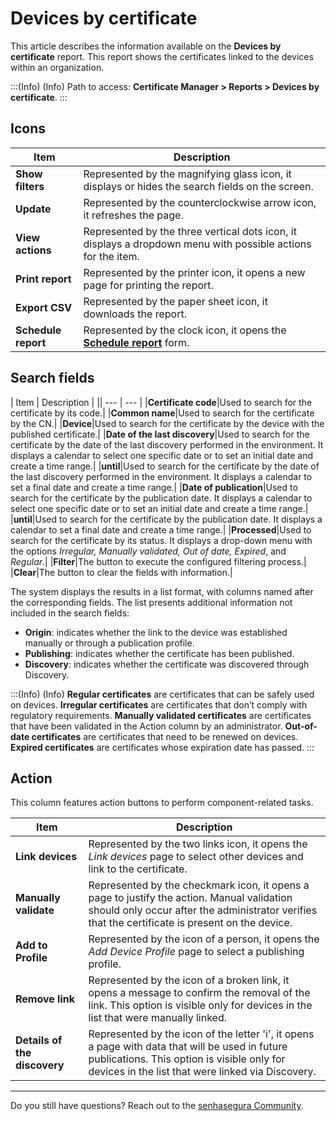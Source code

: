 # Devices by certificate

This article describes the information available on the **Devices by certificate** report. This report shows the certificates linked to the devices within an organization.

<!-- Fix callout -->
:::(Info) (Info)
Path to access: **Certificate Manager > Reports > Devices by certificate**.
:::

## Icons

<!-- Fix link -->
| Item | Description |
| --- | --- |
|**Show filters**|Represented by the magnifying glass icon, it displays or hides the search fields on the screen.|
|**Update**|Represented by the counterclockwise arrow icon, it refreshes the page.|
|**View actions**|Represented by the three vertical dots icon, it displays a dropdown menu with possible actions for the item.|
|**Print report**|Represented by the printer icon, it opens a new page for printing the report.|
|**Export CSV**|Represented by the paper sheet icon, it downloads the report.|
|**Schedule report**|Represented by the clock icon, it opens the [**Schedule report**](/v3-33/docs/general-information-how-to-issue-download-and-schedule-device-reports) form.|

## Search fields

| Item | Description |
|| --- | --- |
|**Certificate code**|Used to search for the certificate by its code.|
|**Common name**|Used to search for the certificate by the CN.|
|**Device**|Used to search for the certificate by the device with the published certificate.|
|**Date of the last discovery**|Used to search for the certificate by the date of the last discovery performed in the environment. It displays a calendar to select one specific date or to set an initial date and create a time range.|
|**until**|Used to search for the certificate by the date of the last discovery performed in the environment. It displays a calendar to set a final date and create a time range.|
|**Date of publication**|Used to search for the certificate by the publication date. It displays a calendar to select one specific date or to set an initial date and create a time range.|
|**until**|Used to search for the certificate by the publication date. It displays a calendar to set a final date and create a time range.|
|**Processed**|Used to search for the certificate by its status. It displays a drop-down menu with the options *Irregular, Manually validated, Out of date, Expired*, and *Regular*.|
|**Filter**|The button to execute the configured filtering process.|
|**Clear**|The button to clear the fields with information.|

The system displays the results in a list format, with columns named after the corresponding fields. The list presents additional information not included in the search fields:

- **Origin**: indicates whether the link to the device was established manually or through a publication profile.
- **Publishing**: indicates whether the certificate has been published.
- **Discovery**: indicates whether the certificate was discovered through Discovery.

<!-- Fix callout -->
:::(Info) (Info)
**Regular certificates** are certificates that can be safely used on devices.
**Irregular certificates** are certificates that don’t comply with regulatory requirements.
**Manually validated certificates** are certificates that have been validated in the Action column by an administrator.
**Out-of-date certificates** are certificates that need to be renewed on devices.
**Expired certificates** are certificates whose expiration date has passed.
:::

## Action

This column features action buttons to perform component-related tasks.

| Item | Description |
|---|---|
|**Link devices**|Represented by the two links icon, it opens the *Link devices* page to select other devices and link to the certificate.|
|**Manually validate**|Represented by the checkmark icon, it opens a page to justify the action. Manual validation should only occur after the administrator verifies that the certificate is present on the device.|
|**Add to Profile**|Represented by the icon of a person, it opens the *Add Device Profile* page to select a publishing profile.|
|**Remove link**|Represented by the icon of a broken link, it opens a message to confirm the removal of the link. This option is visible only for devices in the list that were manually linked.|
|**Details of the discovery**|Represented by the icon of the letter 'i', it opens a page with data that will be used in future publications. This option is visible only for devices in the list that were linked via Discovery.|

---

Do you still have questions? Reach out to the [senhasegura Community](https://community.senhasegura.io/).
